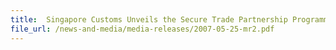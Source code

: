 ```yaml
---
title: 	Singapore Customs Unveils the Secure Trade Partnership Programme (STP) to Maintain Singapore as a Trusted Trade Hub
file_url: /news-and-media/media-releases/2007-05-25-mr2.pdf
---
```

